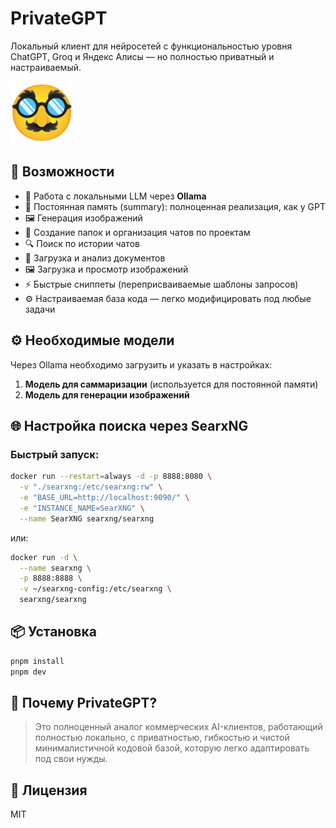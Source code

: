 # PrivateGPT

Локальный клиент для нейросетей с функциональностью уровня ChatGPT, Groq и Яндекс Алисы — но полностью приватный и настраиваемый.

<img src="./src/assets/logo.svg" alt="Logo" width="100" />

## 🚀 Возможности

* 💬 Работа с локальными LLM через **Ollama**
* 🧠 Постоянная память (summary): полноценная реализация, как у GPT
* 🖼️ Генерация изображений
* 📁 Создание папок и организация чатов по проектам
* 🔍 Поиск по истории чатов
* 📄 Загрузка и анализ документов
* 🖼️ Загрузка и просмотр изображений
* ⚡ Быстрые сниппеты (переприсваиваемые шаблоны запросов)
* ⚙️ Настраиваемая база кода — легко модифицировать под любые задачи

## ⚙️ Необходимые модели

Через Ollama необходимо загрузить и указать в настройках:

1. **Модель для саммаризации** (используется для постоянной памяти)
2. **Модель для генерации изображений**

## 🌐 Настройка поиска через SearxNG

### Быстрый запуск:

```bash
docker run --restart=always -d -p 8888:8080 \
  -v "./searxng:/etc/searxng:rw" \
  -e "BASE_URL=http://localhost:9090/" \
  -e "INSTANCE_NAME=SearXNG" \
  --name SearXNG searxng/searxng
```

или:

```bash
docker run -d \
  --name searxng \
  -p 8888:8888 \
  -v ~/searxng-config:/etc/searxng \
  searxng/searxng
```

## 📦 Установка

```bash
pnpm install
pnpm dev
```

## 🧠 Почему PrivateGPT?

> Это полноценный аналог коммерческих AI-клиентов, работающий полностью локально, с приватностью, гибкостью и чистой минималистичной кодовой базой, которую легко адаптировать под свои нужды.

## 📄 Лицензия

MIT
